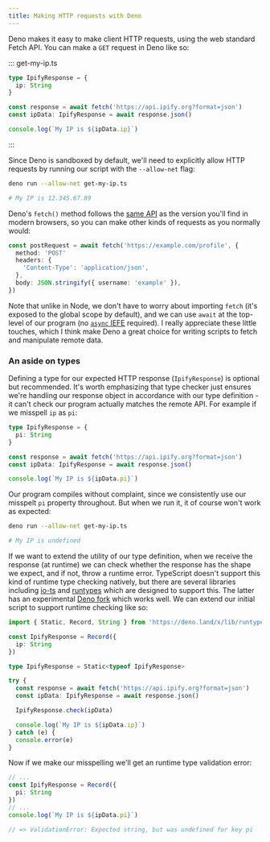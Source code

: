 ```yaml
---
title: Making HTTP requests with Deno
---
```


Deno makes it easy to make client HTTP requests, using the web standard Fetch API. <!-- excerpt --> You can make a `GET` request in Deno like so:

::: get-my-ip.ts

```ts
type IpifyResponse = {
  ip: String
}

const response = await fetch('https://api.ipify.org?format=json')
const ipData: IpifyResponse = await response.json()

console.log(`My IP is ${ipData.ip}`)
```

:::

Since Deno is sandboxed by default, we'll need to explicitly allow HTTP requests by running our script with the `--allow-net` flag:

```sh
deno run --allow-net get-my-ip.ts

# My IP is 12.345.67.89
```

Deno's `fetch()` method follows the [same API](https://developer.mozilla.org/en-US/docs/Web/API/Fetch_API/Using_Fetch) as the version you'll find in modern browsers, so you can make other kinds of requests as you normally would:

```ts
const postRequest = await fetch('https://example.com/profile', {
  method: 'POST'
  headers: {
    'Content-Type': 'application/json',
  },
  body: JSON.stringify({ username: 'example' }),
})
```

Note that unlike in Node, we don't have to worry about importing `fetch` (it's exposed to the global scope by default), and we can use `await` at the top-level of our program (no [`async` IEFE](https://anthonychu.ca/post/async-await-typescript-nodejs/) required). I really appreciate these little touches, which I think make Deno a great choice for writing scripts to fetch and manipulate remote data.

### An aside on types

Defining a type for our expected HTTP response (`IpifyResponse`) is optional but recommended. It's worth emphasizing that type checker just ensures we're handling our response object in accordance with our type definition - it can't check our program actually matches the remote API. For example if we misspell `ip` as `pi`:

```ts
type IpifyResponse = {
  pi: String
}

const response = await fetch('https://api.ipify.org?format=json')
const ipData: IpifyResponse = await response.json()

console.log(`My IP is ${ipData.pi}`)
```

Our program compiles without complaint, since we consistently use our misspelt `pi` property throughout. But when we run it, it of course won't work as expected:

```sh
deno run --allow-net get-my-ip.ts

# My IP is undefined
```

If we want to extend the utility of our type definition, when we receive the response (at runtime) we can check whether the response has the shape we expect, and if not, throw a runtime error. TypeScript doesn't support this kind of runtime type checking natively, but there are several libraries including [io-ts](https://github.com/gcanti/io-ts) and [runtypes](https://github.com/pelotom/runtypes) which are designed to support this. The latter has an experimental [Deno fork](https://github.com/brandonkal/runtypes) which works well. We can extend our initial script to support runtime checking like so:

```ts
import { Static, Record, String } from 'https://deno.land/x/lib/runtypes.ts'

const IpifyResponse = Record({
  ip: String
})

type IpifyResponse = Static<typeof IpifyResponse>

try {
  const response = await fetch('https://api.ipify.org?format=json')
  const ipData: IpifyResponse = await response.json()

  IpifyResponse.check(ipData)

  console.log(`My IP is ${ipData.ip}`)
} catch (e) {
  console.error(e)
}
```

Now if we make our misspelling we'll get an runtime type validation error:

```ts
// ...
const IpifyResponse = Record({
  pi: String
})
// ...
console.log(`My IP is ${ipData.pi}`)

// => ValidationError: Expected string, but was undefined for key pi
```
